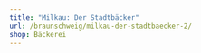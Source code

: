 ```yaml
---
title: "Milkau: Der Stadtbäcker"
url: /braunschweig/milkau-der-stadtbaecker-2/
shop: Bäckerei
---
```


